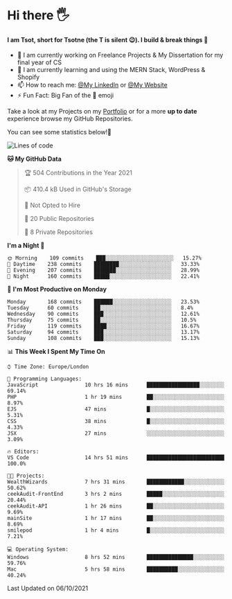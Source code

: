 # Hi there :raised_hand_with_fingers_splayed:
#### I am Tsot, short for Tsotne (the T is silent :wink:). I build & break things :space_invader:
- :telescope: I am currently working on Freelance Projects & My Dissertation for my final year of CS
- :seedling: I am currently learning and using the MERN Stack, WordPress & Shopify
- :mailbox: How to reach me: [@My LinkedIn](https://www.linkedin.com/in/tsotne-gvadzabia/) or [@My Website](https://tsotnegvadzabia.me/contact)
- :zap: Fun Fact: Big Fan of the :space_invader: emoji

Take a look at my Projects on my [Portfolio](https://tsotne.co.uk/) or for a more **up to date** experience browse my GitHub Repositories.

You can see some statistics below!:space_invader:
<!--START_SECTION:waka-->
![Lines of code](https://img.shields.io/badge/From%20Hello%20World%20I%27ve%20Written-3.5%20million%20lines%20of%20code-blue)

**🐱 My GitHub Data** 

> 🏆 504 Contributions in the Year 2021
 > 
> 📦 410.4 kB Used in GitHub's Storage 
 > 
> 🚫 Not Opted to Hire
 > 
> 📜 20 Public Repositories 
 > 
> 🔑 8 Private Repositories  
 > 
**I'm a Night 🦉** 

```text
🌞 Morning    109 commits    ███░░░░░░░░░░░░░░░░░░░░░░   15.27% 
🌆 Daytime    238 commits    ████████░░░░░░░░░░░░░░░░░   33.33% 
🌃 Evening    207 commits    ███████░░░░░░░░░░░░░░░░░░   28.99% 
🌙 Night      160 commits    █████░░░░░░░░░░░░░░░░░░░░   22.41%

```
📅 **I'm Most Productive on Monday** 

```text
Monday       168 commits    ██████░░░░░░░░░░░░░░░░░░░   23.53% 
Tuesday      60 commits     ██░░░░░░░░░░░░░░░░░░░░░░░   8.4% 
Wednesday    90 commits     ███░░░░░░░░░░░░░░░░░░░░░░   12.61% 
Thursday     75 commits     ██░░░░░░░░░░░░░░░░░░░░░░░   10.5% 
Friday       119 commits    ████░░░░░░░░░░░░░░░░░░░░░   16.67% 
Saturday     94 commits     ███░░░░░░░░░░░░░░░░░░░░░░   13.17% 
Sunday       108 commits    ███░░░░░░░░░░░░░░░░░░░░░░   15.13%

```


📊 **This Week I Spent My Time On** 

```text
⌚︎ Time Zone: Europe/London

💬 Programming Languages: 
JavaScript               10 hrs 16 mins      █████████████████░░░░░░░░   69.14% 
PHP                      1 hr 19 mins        ██░░░░░░░░░░░░░░░░░░░░░░░   8.97% 
EJS                      47 mins             █░░░░░░░░░░░░░░░░░░░░░░░░   5.31% 
CSS                      38 mins             █░░░░░░░░░░░░░░░░░░░░░░░░   4.33% 
JSX                      27 mins             ░░░░░░░░░░░░░░░░░░░░░░░░░   3.09%

🔥 Editors: 
VS Code                  14 hrs 51 mins      █████████████████████████   100.0%

🐱‍💻 Projects: 
WealthWizards            7 hrs 31 mins       ████████████░░░░░░░░░░░░░   50.62% 
ceekAudit-FrontEnd       3 hrs 2 mins        █████░░░░░░░░░░░░░░░░░░░░   20.44% 
ceekAudit-API            1 hr 26 mins        ██░░░░░░░░░░░░░░░░░░░░░░░   9.69% 
mainSite                 1 hr 17 mins        ██░░░░░░░░░░░░░░░░░░░░░░░   8.69% 
smilepod                 1 hr 4 mins         █░░░░░░░░░░░░░░░░░░░░░░░░   7.21%

💻 Operating System: 
Windows                  8 hrs 52 mins       ███████████████░░░░░░░░░░   59.76% 
Mac                      5 hrs 58 mins       ██████████░░░░░░░░░░░░░░░   40.24%

```


 Last Updated on 06/10/2021
<!--END_SECTION:waka-->
